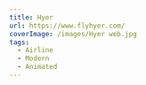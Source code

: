 ```yaml
---
title: Hyer
url: https://www.flyhyer.com/
coverImage: /images/Hyer web.jpg
tags:
  - Airline
  - Modern
  - Animated
---
```

